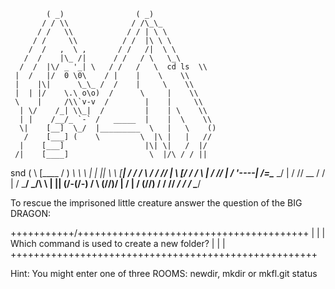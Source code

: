             ( _)                ( _)
           / / \\              / /\_\_
          / /   \\            / / | \ \
         / /     \\          / /  |\ \ \
        /  /   ,  \ ,       / /   /|  \ \
       /  /    |\_ /|      / /   / \   \_\
      /  /  |\/ _ '_| \   / /   /   \  cd ls  \\
     |  /   |/  0 \0\    / |    |    \    \\
     |    |\|      \_\_ /  /    |     \    \\
     |  | |/    \.\ o\o)  /      \     |    \\
     \    |     /\\`v-v  /        |    |     \\
      | \/    /_| \\_|  /         |    | \    \\
      | |    /__/_ `-` /   _____  |    |  \    \\
      \|    [__]  \_/  |_________  \   |   \    ()
       /    [___] (    \         \  |\ |   |   //
      |    [___]                  |\| \|   /  |/
     /|    [____]                  \  |/\ / / ||
snd (  \   [____ /     ) _\      \  \    \| | ||
     \  \  [_____|    / /     __/    \   / / //
     |   \ [_____/   / /        \    |   \/ //
     |   /  '----|   /=\____   _/    |   / //
  __ /  /        |  /   ___/  _/\    \  | ||
 (/-(/-\)       /   \  (/\/\)/  |    /  | /
               (/\/\)           /   /   //
                      _________/   /    /
                     \____________/    

To rescue the imprisoned little creature answer 
the question of the BIG DRAGON:

+++++++++++/\++++++++++++++++++++++++++++++++++++++++
|                                                   |
|   Which command is used to create a new folder?   |
|                                                   |
+++++++++++++++++++++++++++++++++++++++++++++++++++++

Hint: You might enter one of three ROOMS: newdir, mkdir or mkfl.git status
